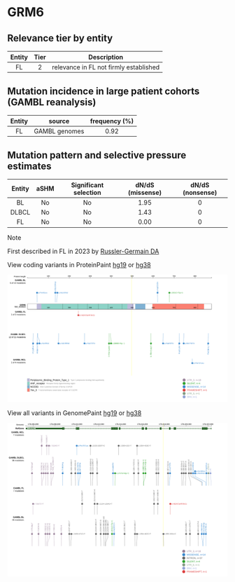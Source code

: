 # GRM6

## Relevance tier by entity

|Entity|Tier|Description                           |
|:------:|:----:|--------------------------------------|
|FL    |2   |relevance in FL not firmly established|

## Mutation incidence in large patient cohorts (GAMBL reanalysis)

|Entity|source       |frequency (%)|
|:------:|:-------------:|:-------------:|
|FL    |GAMBL genomes|0.92         |

## Mutation pattern and selective pressure estimates

|Entity|aSHM|Significant selection|dN/dS (missense)|dN/dS (nonsense)|
|:------:|:----:|:---------------------:|:----------------:|:----------------:|
|BL    |No  |No                   |1.95            |0               |
|DLBCL |No  |No                   |1.43            |0               |
|FL    |No  |No                   |0.00            |0               |


> [!NOTE]
> First described in FL in 2023 by [Russler-Germain DA](https://pubmed.ncbi.nlm.nih.gov/37493986)


View coding variants in ProteinPaint [hg19](https://www.bcgsc.ca/downloads/morinlab/GAMBL/test/genes/GRM6_protein.html)  or [hg38](https://www.bcgsc.ca/downloads/morinlab/GAMBL/test/genes/GRM6_protein_hg38.html)

![image](images/proteinpaint/GRM6_NM_000843.svg)

View all variants in GenomePaint [hg19](https://www.bcgsc.ca/downloads/morinlab/GAMBL/test/genes/GRM6.html)  or [hg38](https://www.bcgsc.ca/downloads/morinlab/GAMBL/test/genes/GRM6_hg38.html)

![image](images/proteinpaint/GRM6.svg)
